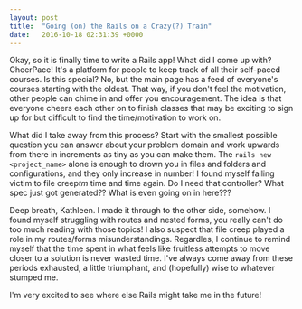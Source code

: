 ```yaml
---
layout: post
title:  "Going (on) the Rails on a Crazy(?) Train"
date:   2016-10-18 02:31:39 +0000
---
```



Okay, so it is finally time to write a Rails app!  What did I come up with?  CheerPace!  It's a platform for people to keep track of all their self-paced courses.  Is this special? No, but the main page has a feed of everyone's courses starting with the oldest.  That way, if you don't feel the motivation, other people can chime in and offer you encouragement.  The idea is that everyone cheers each other on to finish classes that may be exciting to sign up for but difficult to find the time/motivation to work on.

What did I take away from this process?  Start with the smallest possible question you can answer about your problem domain and work upwards from there in increments as tiny as you can make them.  The `rails new <project_name>` alone is enough to drown you in files and folders and configurations, and they only increase in number!  I found myself falling victim to file creep*tm* time and time again.  Do I need that controller?  What spec just got generated?? What is even going on in here???

Deep breath, Kathleen.  I made it through to the other side, somehow.  I found myself struggling with routes and nested forms, you really can't do too much reading with those topics!  I also suspect that file creep played a role in my routes/forms misunderstandings.  Regardles, I continue to remind myself that the time spent in what feels like fruitless attempts to move closer to a solution is never wasted time.  I've always come away from these periods exhausted, a little triumphant, and (hopefully) wise to whatever stumped me.

I'm very excited to see where else Rails might take me in the future!
